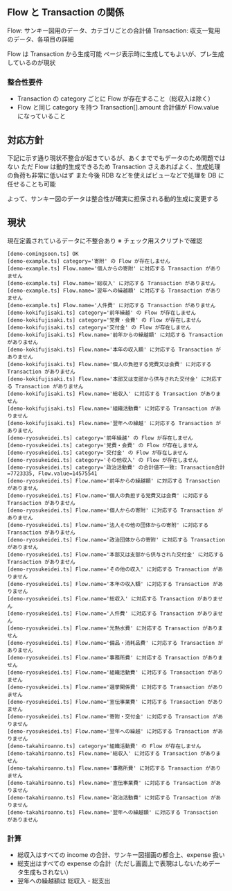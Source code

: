
## Flow と Transaction の関係

Flow: サンキー図用のデータ、カテゴリごとの合計値
Transaction: 収支一覧用のデータ、各項目の詳細

Flow は Transaction から生成可能
ページ表示時に生成してもよいが、プレ生成しているのが現状

### 整合性要件

- Transaction の category ごとに Flow が存在すること（総収入は除く）
- Flow と同じ category を持つ Transaction[].amount 合計値が Flow.value になっていること


## 対応方針

下記に示す通り現状不整合が起きているが、あくまででもデータのため問題ではない
ただ Flow は動的生成できるため Transaction さえあればよく、生成処理の負荷も非常に低いはず
また今後 RDB などを使えばビューなどで処理を DB に任せることも可能

よって、サンキー図のデータは整合性が確実に担保される動的生成に変更する


## 現状

現在定義されているデータに不整合あり
※ チェック用スクリプトで確認

```plaintext
[demo-comingsoon.ts] OK
[demo-example.ts] category='寄附' の Flow が存在しません
[demo-example.ts] Flow.name='個人からの寄附' に対応する Transaction がありません
[demo-example.ts] Flow.name='総収入' に対応する Transaction がありません
[demo-example.ts] Flow.name='翌年への繰越額' に対応する Transaction がありません
[demo-example.ts] Flow.name='人件費' に対応する Transaction がありません
[demo-kokifujisaki.ts] category='前年繰越' の Flow が存在しません
[demo-kokifujisaki.ts] category='党費・会費' の Flow が存在しません
[demo-kokifujisaki.ts] category='交付金' の Flow が存在しません
[demo-kokifujisaki.ts] Flow.name='前年からの繰越額' に対応する Transaction がありません
[demo-kokifujisaki.ts] Flow.name='本年の収入額' に対応する Transaction がありません
[demo-kokifujisaki.ts] Flow.name='個人の負担する党費又は会費' に対応する Transaction がありません
[demo-kokifujisaki.ts] Flow.name='本部又は支部から供与された交付金' に対応する Transaction がありません
[demo-kokifujisaki.ts] Flow.name='総収入' に対応する Transaction がありません
[demo-kokifujisaki.ts] Flow.name='組織活動費' に対応する Transaction がありません
[demo-kokifujisaki.ts] Flow.name='翌年への繰越' に対応する Transaction がありません
[demo-ryosukeidei.ts] category='前年繰越' の Flow が存在しません
[demo-ryosukeidei.ts] category='党費・会費' の Flow が存在しません
[demo-ryosukeidei.ts] category='交付金' の Flow が存在しません
[demo-ryosukeidei.ts] category='その他収入' の Flow が存在しません
[demo-ryosukeidei.ts] category='政治活動費' の合計値不一致: Transaction合計=7723335, Flow.value=14575541
[demo-ryosukeidei.ts] Flow.name='前年からの繰越額' に対応する Transaction がありません
[demo-ryosukeidei.ts] Flow.name='個人の負担する党費又は会費' に対応する Transaction がありません
[demo-ryosukeidei.ts] Flow.name='個人からの寄附' に対応する Transaction がありません
[demo-ryosukeidei.ts] Flow.name='法人その他の団体からの寄附' に対応する Transaction がありません
[demo-ryosukeidei.ts] Flow.name='政治団体からの寄附' に対応する Transaction がありません
[demo-ryosukeidei.ts] Flow.name='本部又は支部から供与された交付金' に対応する Transaction がありません
[demo-ryosukeidei.ts] Flow.name='その他の収入' に対応する Transaction がありません
[demo-ryosukeidei.ts] Flow.name='本年の収入額' に対応する Transaction がありません
[demo-ryosukeidei.ts] Flow.name='総収入' に対応する Transaction がありません
[demo-ryosukeidei.ts] Flow.name='人件費' に対応する Transaction がありません
[demo-ryosukeidei.ts] Flow.name='光熱水費' に対応する Transaction がありません
[demo-ryosukeidei.ts] Flow.name='備品・消耗品費' に対応する Transaction がありません
[demo-ryosukeidei.ts] Flow.name='事務所費' に対応する Transaction がありません
[demo-ryosukeidei.ts] Flow.name='組織活動費' に対応する Transaction がありません
[demo-ryosukeidei.ts] Flow.name='選挙関係費' に対応する Transaction がありません
[demo-ryosukeidei.ts] Flow.name='宣伝事業費' に対応する Transaction がありません
[demo-ryosukeidei.ts] Flow.name='寄附・交付金' に対応する Transaction がありません
[demo-ryosukeidei.ts] Flow.name='翌年への繰越' に対応する Transaction がありません
[demo-takahiroanno.ts] category='組織活動費' の Flow が存在しません
[demo-takahiroanno.ts] Flow.name='総収入' に対応する Transaction がありません
[demo-takahiroanno.ts] Flow.name='事務所費' に対応する Transaction がありません
[demo-takahiroanno.ts] Flow.name='宣伝事業費' に対応する Transaction がありません
[demo-takahiroanno.ts] Flow.name='政治活動費' に対応する Transaction がありません
[demo-takahiroanno.ts] Flow.name='翌年への繰越額' に対応する Transaction がありません
```

### 計算

- 総収入はすべての income の合計、サンキー図描画の都合上、expense 扱い
- 総支出はすべての expense の合計（ただし画面上で表現はしないためデータ生成もされない）
- 翌年への繰越額は 総収入 - 総支出
